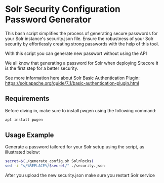 # Solr Security Configuration Password Generator
This bash script simplifies the process of generating secure passwords for your Solr instance's security.json file. Ensure the robustness of your Solr security by effortlessly creating strong passwords with the help of this tool.

With this script you can generate new passwort without using the API

We all know that generating a password for Solr when deploying Sitecore it is the first step for a better security.

See more information here about Solr Basic Authentication Plugin: https://solr.apache.org/guide/7_1/basic-authentication-plugin.html 

## Requirements
Before diving in, make sure to install pwgen using the following command:

```bash
apt install pwgen
```

## Usage Example
Generate a password tailored for your Solr setup using the script, as illustrated below:

```bash
secret=$(./generate_config.sh SolrRocks)
sed -i "s/%REPLACE%/$secret/" ./security.json
```

After you upload the new security.json make sure you restart Solr service